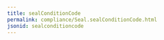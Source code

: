 ```yaml
---
title: sealConditionCode
permalink: compliance/Seal.sealConditionCode.html
jsonid: sealconditioncode
---
```

